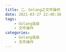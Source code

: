 ```yaml
---
title: 二、Golang之文件操作
date: 2021-03-27 22:48:38
tags: 
	- Golang高级
    - 文件操作
categories: 
    - Golang高级
    - 文件操作
---
```

